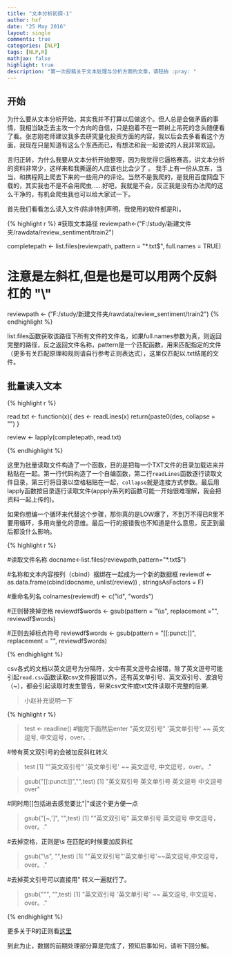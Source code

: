 ```yaml
---
title: "文本分析初探-1"
author: hxf
date: "25 May 2016"
layout: single
comments: true
categories: [NLP]
tags: [NLP,R]
mathjax: false
highlight: true
description: "第一次投稿关于文本处理与分析方面的文章，请轻拍 :pray: "
---
```



## 开始 
为什么要从文本分析开始，其实我并不打算以后做这个。但人总是会做矛盾的事情，我相当缺乏去主攻一个方向的自信，只是抱着不在一颗树上吊死的念头随便看了看。张志刚老师建议我多去研究量化投资方面的内容，我以后会去多看看这个方面，我现在只是知道有这么个东西而已，有想法和我一起尝试的人我非常欢迎。

言归正转，为什么我要从文本分析开始整理，因为我觉得它逼格赛高，讲文本分析的资料非常少，这样来和我撕逼的人应该也比会少了
。
我手上有一份从京东，当当，和携程网上爬去下来的一些用户的评论。当然不是我爬的，是我用百度网盘下载的，其实我也不是不会用爬虫……好吧，我就是不会，反正我是没有办法爬的这么干净的，有机会爬虫我也可以给大家试一下。

首先我们看看怎么读入文件(除非特别声明，我使用的软件都是R)。

{% highlight r %}
#获取文本路径
reviewpath<-("F:/study/新建文件夹/rawdata/review_sentiment/train2")

completepath <- list.files(reviewpath, pattern = "*.txt$", full.names = TRUE)

# 注意是左斜杠,但是也是可以用两个反斜杠的 "\\"
reviewpath <- ("F:/study/新建文件夹/rawdata/review_sentiment/train2")
{% endhighlight %}

list.files函数获取该路径下所有文件的文件名，如果full.names参数为真，则返回完整的路径，反之返回文件名称，pattern是一个匹配函数，用来匹配指定的文件（更多有关匹配原理和规则请自行参考正则表达式），这里仅匹配以.txt结尾的文件。


## 批量读入文本

{% highlight r %}

read.txt <- function(x){
  des <- readLines(x)
  return(paste0(des, collapse = "")
  }
  
review <- lapply(completepath, read.txt)

{% endhighlight %}
 
这里为批量读取文件构造了一个函数，目的是把每一个TXT文件的目录加载进来并粘贴在一起。第一行代码构造了一个自编函数，第二行<code>readLines</code>函数逐行读取文件目录，第三行将目录以空格粘贴在一起，<code>collapse</code>就是连接方式参数。最后用lapply函数按目录逐行读取文件(appply系列的函数可能一开始很难理解，我会把资料一起上传的)。

如果你想编一个循环来代替这个步骤，那你真的是LOW爆了，不到万不得已R里不要用循环，多用向量化的思维。最后一行的报错我也不知道是什么意思，反正到最后都没什么影响。


{% highlight r %}

#读取文件名称
docname<-list.files(reviewpath,pattern="*.txt$")

#名称和文本内容按列（cbind）捆绑在一起成为一个新的数据框
reviewdf <- as.data.frame(cbind(docname, unlist(review))  , stringsAsFactors = F) 

#重命名列名
colnames(reviewdf) <- c("id", "words")

#正则替换掉空格
reviewdf$words <- gsub(pattern = "\\s", replacement ="", reviewdf$words)

#正则去掉标点符号
reviewdf$words <- gsub(pattern = "[[:punct:]]", replacement = "", reviewdf$words)

{% endhighlight %}

csv各式的文档以英文逗号为分隔符，文中有英文逗号会报错，除了英文逗号可能引起<code>read.csv</code>函数读取csv文件报错以外，还有英文单引号、英文双引号、波浪号（~），都会引起读取时发生警告，带来csv文件或txt文件读取不完整的后果.

> 小赵补充说明一下

{% highlight r %}

> test <- readline() #输完下面然后enter
"英文双引号" '英文单引号' ~~ 英文逗号, 中文逗号，over。.

#带有英文双引号的会被加反斜杠转义
> test
[1] "\"英文双引号\" '英文单引号' ~~ 英文逗号, 中文逗号，over。."

> gsub("[[:punct:]]","",test)
[1] "英文双引号 英文单引号  英文逗号 中文逗号over"

#同时用[]包括进去感觉要比"|"或这个更方便一点
> gsub("[~,']", "",test)
[1] "\"英文双引号\" 英文单引号  英文逗号 中文逗号，over。."

#去掉空格，正则是\s 在匹配的时候要加反斜杠
> gsub("\\s", "",test)
[1] "\"英文双引号\"'英文单引号'~~英文逗号,中文逗号，over。."

#去掉英文引号可以直接用\" 转义一遍就行了。
> gsub("\"", "",test)
[1] "英文双引号 '英文单引号' ~~ 英文逗号, 中文逗号，over。."

{% endhighlight %}

更多关于R的正则看[这里](http://blog.163.com/yugao1986@126/blog/static/692285082014324402546/)

到此为止，数据的前期处理部分算是完成了，预知后事如何，请听下回分解。

